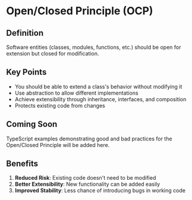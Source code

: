# Open/Closed Principle (OCP)

## Definition

Software entities (classes, modules, functions, etc.) should be open for extension but closed for modification.

## Key Points

- You should be able to extend a class's behavior without modifying it
- Use abstraction to allow different implementations
- Achieve extensibility through inheritance, interfaces, and composition
- Protects existing code from changes

## Coming Soon

TypeScript examples demonstrating good and bad practices for the Open/Closed Principle will be added here.

## Benefits

1. **Reduced Risk**: Existing code doesn't need to be modified
2. **Better Extensibility**: New functionality can be added easily
3. **Improved Stability**: Less chance of introducing bugs in working code

